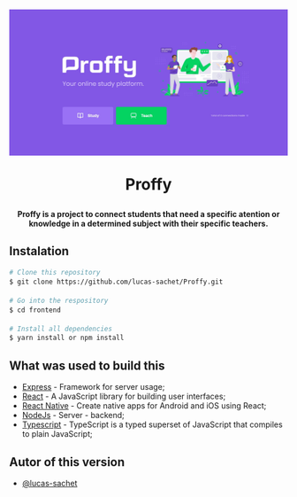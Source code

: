 <h1 align="center">
    <img alt="proffy" title="#PROFFY" src="./README/Capa.jpg" width="700px" />
    <p>Proffy</p>
</h1>

<h4 align="center"> 
	Proffy is a project to connect students that need a specific  atention or knowledge in a determined subject with their specific teachers.
</h4>


## Instalation
```bash
# Clone this repository
$ git clone https://github.com/lucas-sachet/Proffy.git

# Go into the respository
$ cd frontend

# Install all dependencies
$ yarn install or npm install
```

## What was used to build this

- [Express](https://expressjs.com/) - Framework for server usage; 
- [React](https://pt-br.reactjs.org/) - A JavaScript library for building user interfaces;
- [React Native](https://reactnative.dev/) - Create native apps for Android and iOS using React;
- [NodeJs](https://nodejs.org/en/) - Server - backend;
- [Typescript](https://www.typescriptlang.org/) - TypeScript is a typed superset of JavaScript that compiles to plain JavaScript;



## Autor of this version

- [@lucas-sachet](https://github.com/lucas-sachet)


